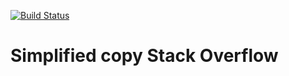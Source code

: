 [![Build Status](https://travis-ci.org/arty88/questions.svg?branch=master)](https://travis-ci.org/arty88/questions)

# Simplified copy Stack Overflow
